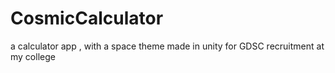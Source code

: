 # CosmicCalculator
a calculator app , with a space theme made in unity for GDSC recruitment at my college 
